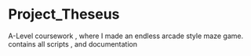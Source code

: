 # Project_Theseus
A-Level coursework , where I made an endless arcade style maze game. contains all scripts , and documentation
